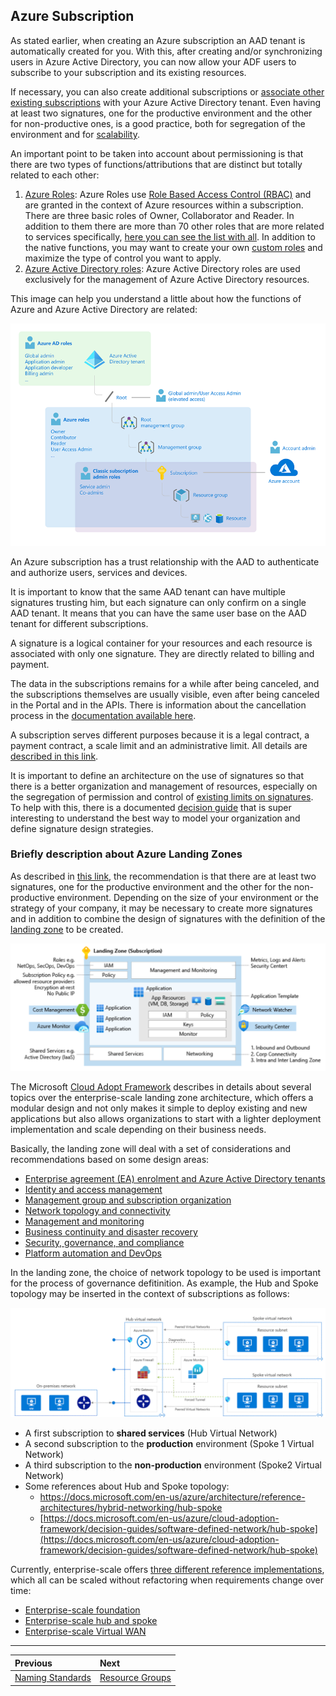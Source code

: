 ## Azure Subscription

As stated earlier, when creating an Azure subscription an AAD tenant is automatically created for you. With this, after creating and/or synchronizing users in Azure Active Directory, you can now allow your ADF users to subscribe to your subscription and its existing resources.

If necessary, you can also create additional subscriptions or [associate other existing subscriptions](https://docs.microsoft.com/en-us/azure/active-directory/fundamentals/active-directory-how-subscriptions-associated-directory) with your Azure Active Directory tenant. Even having at least two signatures, one for the productive environment and the other for non-productive ones, is a good practice, both for segregation of the environment and for [scalability](https://docs.microsoft.com/en-us/azure/cloud-adoption-framework/ready/azure-best-practices/scale-subscriptions).

An important point to be taken into account about permissioning is that there are two types of functions/attributions that are distinct but totally related to each other:

1. [Azure Roles](https://docs.microsoft.com/en-us/azure/role-based-access-control/rbac-and-directory-admin-roles#azure-roles): Azure Roles use [Role Based Access Control (RBAC)](https://docs.microsoft.com/en-us/azure/role-based-access-control/overview) and are granted in the context of Azure resources within a subscription. There are three basic roles of Owner, Collaborator and Reader. In addition to them there are more than 70 other roles that are more related to services specifically, [here you can see the list with all](https://docs.microsoft.com/en-us/azure/role-based-access-control/built-in-roles). In addition to the native functions, you may want to create your own [custom roles](https://docs.microsoft.com/en-us/azure/role-based-access-control/custom-roles) and maximize the type of control you want to apply.
2. [Azure Active Directory roles](https://docs.microsoft.com/en-us/azure/role-based-access-control/rbac-and-directory-admin-roles#azure-ad-roles): Azure Active Directory roles are used exclusively for the management of Azure Active Directory resources.

This image can help you understand a little about how the functions of Azure and Azure Active Directory are related:

![ad-rbac-roles](../images/ad-rbac-roles.png)

An Azure subscription has a trust relationship with the AAD to authenticate and authorize users, services and devices.

It is important to know that the same AAD tenant can have multiple signatures trusting him, but each signature can only confirm on a single AAD tenant. It means that you can have the same user base on the AAD tenant for different subscriptions.

A signature is a logical container for your resources and each resource is associated with only one signature. They are directly related to billing and payment.

The data in the subscriptions remains for a while after being canceled, and the subscriptions themselves are usually visible, even after being canceled in the Portal and in the APIs. There is information about the cancellation process in the [documentation available here](https://docs.microsoft.com/en-us/azure/cost-management-billing/manage/cancel-azure-subscription).

A subscription serves different purposes because it is a legal contract, a payment contract, a scale limit and an administrative limit. All details are [described in this link](https://docs.microsoft.com/en-us/azure/cloud-adoption-framework/ready/considerations/fundamental-concepts#azure-subscription-purposes).

It is important to define an architecture on the use of signatures so that there is a better organization and management of resources, especially on the segregation of permission and control of [existing limits on signatures](https://docs.microsoft.com/en-us/azure/azure-resource-manager/management/azure-subscription-service-limits). To help with this, there is a documented [decision guide](https://docs.microsoft.com/en-us/azure/cloud-adoption-framework/decision-guides/subscriptions/) that is super interesting to understand the best way to model your organization and define signature design strategies.

### Briefly description about Azure Landing Zones

As described in [this link](https://docs.microsoft.com/en-us/azure/cloud-adoption-framework/ready/azure-best-practices/initial-subscriptions), the recommendation is that there are at least two signatures, one for the productive environment and the other for the non-productive environment. Depending on the size of your environment or the strategy of your company, it may be necessary to create more signatures and in addition to combine the design of signatures with the definition of the [landing zone](https://docs.microsoft.com/en-us/azure/cloud-adoption-framework/ready/landing-zone/) to be created.

![landing-zone](../images/landing-zone.png)

The Microsoft [Cloud Adopt Framework](http://aka.ms/caf) describes in details about several topics over the enterprise-scale landing zone architecture, which offers a modular design and not only makes it simple to deploy existing and new applications but also allows organizations to start with a lighter deployment implementation and scale depending on their business needs.

Basically, the landing zone will deal with a set of considerations and recommendations based on some design areas: 

* [Enterprise agreement (EA) enrolment and Azure Active Directory tenants](https://docs.microsoft.com/azure/cloud-adoption-framework/ready/enterprise-scale/enterprise-enrollment-and-azure-ad-tenants/)
* [Identity and access management](https://docs.microsoft.com/azure/cloud-adoption-framework/ready/enterprise-scale/identity-and-access-management/)
* [Management group and subscription organization](https://docs.microsoft.com/azure/cloud-adoption-framework/ready/enterprise-scale/management-group-and-subscription-organization/)
* [Network topology and connectivity](https://docs.microsoft.com/azure/cloud-adoption-framework/ready/enterprise-scale/network-topology-and-connectivity/)
* [Management and monitoring](https://docs.microsoft.com/azure/cloud-adoption-framework/ready/enterprise-scale/management-and-monitoring/)
* [Business continuity and disaster recovery](https://docs.microsoft.com/azure/cloud-adoption-framework/ready/enterprise-scale/business-continuity-and-disaster-recovery/)
* [Security, governance, and compliance](https://docs.microsoft.com/azure/cloud-adoption-framework/ready/enterprise-scale/security-governance-and-compliance)
* [Platform automation and DevOps](https://docs.microsoft.com/en-us/azure/cloud-adoption-framework/ready/enterprise-scale/platform-automation-and-devops)

In the landing zone, the choice of network topology to be used is important for the process of governance defitinition. As example, the Hub and Spoke topology may be inserted in the context of subscriptions as follows:

![hub-spoke](../images/hub-spoke.png)

* A first subscription to **shared services** (Hub Virtual Network)
* A second subscription to the **production** environment (Spoke 1 Virtual Network)
* A third subscription to the **non-production** environment (Spoke2 Virtual Network)
* Some references about Hub and Spoke topology:
  - [https://docs.microsoft.com/en-us/azure/architecture/reference-architectures/hybrid-networking/hub-spoke ](https://docs.microsoft.com/en-us/azure/architecture/reference-architectures/hybrid-networking/hub-spoke )
  - [https://docs.microsoft.com/en-us/azure/cloud-adoption-framework/decision-guides/software-defined-network/hub-spoke](https://docs.microsoft.com/en-us/azure/cloud-adoption-framework/decision-guides/software-defined-network/hub-spoke)

Currently, enterprise-scale offers [three different reference implementations](https://docs.microsoft.com/en-us/azure/cloud-adoption-framework/ready/enterprise-scale/implementation), which all can be scaled without refactoring when requirements change over time:

* [Enterprise-scale foundation](https://github.com/Azure/Enterprise-Scale/blob/main/docs/reference/wingtip/README.md)
* [Enterprise-scale hub and spoke](https://github.com/Azure/Enterprise-Scale/blob/main/docs/reference/adventureworks/README.md)
* [Enterprise-scale Virtual WAN](https://github.com/Azure/Enterprise-Scale/blob/main/docs/reference/contoso/Readme.md)

---

Previous| Next | 
:----- |:-----
[Naming Standards](/guide/naming.md)| [Resource Groups](/guide/resource-groups.md)

